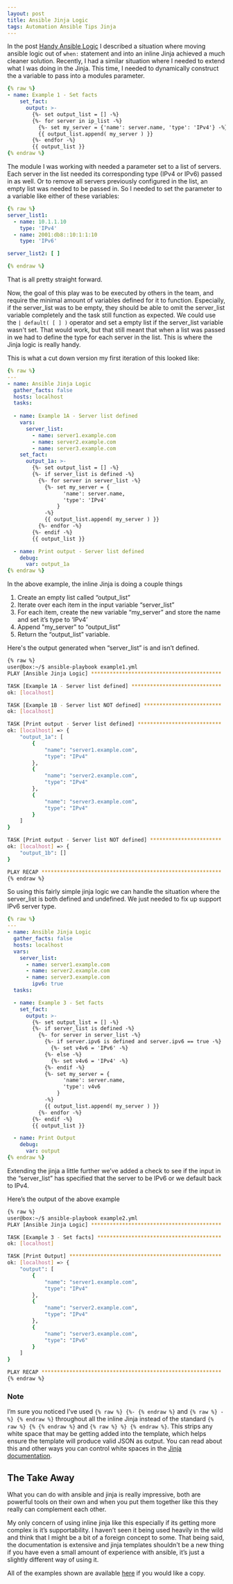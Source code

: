 ```yaml
---
layout: post
title: Ansible Jinja Logic
tags: Automation Ansible Tips Jinja
---
```


In the post [Handy Ansible Logic](https://mdennett.id.au/2020/06/01/Handy-Ansible-Logic/) I described a situation where moving ansible logic out of ```when:``` statement and into an inline Jinja achieved a much cleaner solution. Recently, I had a similar situation where I needed to extend what I was doing in the Jinja. This time, I needed to dynamically construct the a variable to pass into a modules parameter.

```yml
{% raw %}
- name: Example 1 - Set facts
    set_fact:
      output: >-
        {%- set output_list = [] -%}
        {%- for server in ip_list -%}
          {%- set my_server = {'name': server.name, 'type': 'IPv4'} -%}
          {{ output_list.append( my_server ) }}
        {%- endfor -%}
        {{ output_list }}
{% endraw %}
```

<!--more-->


The module I was working with needed a parameter set to a list of servers. Each server in the list needed its corresponding type (IPv4 or IPv6) passed in as well. Or to remove all servers previously configured in the list, an empty list was needed to be passed in. So I needed to set the parameter to a variable like either of these variables: 

```yml
{% raw %}
server_list1:
  - name: 10.1.1.10
	type: 'IPv4'
  - name: 2001:db8::10:1:1:10
	type: 'IPv6'

server_list2: [ ]

{% endraw %}
```
That is all pretty straight forward. 


Now, the goal of this play was to be executed by others in the team, and require the minimal amount of variables defined for it to function. Especially, if the server_list was to be empty, they should be able to omit the server_list variable completely and the task still function as expected. We could use the ```| default( [ ] )``` operator and set a empty list if the server_list variable wasn't set. That would work, but that still meant that when a list was passed in we had to define the type for each server in the list. This is where the Jinja logic is really handy.


This is what a cut down version my first iteration of this looked like:

```yml
{% raw %}
---
- name: Ansible Jinja Logic
  gather_facts: false
  hosts: localhost
  tasks:
  
  - name: Example 1A - Server list defined
    vars:
      server_list:
        - name: server1.example.com
        - name: server2.example.com
        - name: server3.example.com
    set_fact:
      output_1a: >-
        {%- set output_list = [] -%}
        {%- if server_list is defined -%}
          {%- for server in server_list -%}
            {%- set my_server = {
                  'name': server.name, 
                  'type': 'IPv4'
                } 
            -%}
            {{ output_list.append( my_server ) }}
          {%- endfor -%}
        {%- endif -%}
        {{ output_list }}

  - name: Print output - Server list defined
    debug: 
      var: output_1a
{% endraw %}
```

In the above example, the inline Jinja is doing a couple things

1. Create an empty list called “output_list” 
2. Iterate over each item in the input variable “server_list”
3. For each item, create the new variable “my_server” and store the name and set it’s type to ‘IPv4’
4. Append "my_server" to “output_list”
4. Return the “output_list” variable.

Here's the output generated when “server_list” is and isn’t defined.

```bash
{% raw %}
user@box:~/$ ansible-playbook example1.yml 
PLAY [Ansible Jinja Logic] ******************************************

TASK [Example 1A - Server list defined] *****************************
ok: [localhost]

TASK [Example 1B - Server list NOT defined] *************************
ok: [localhost]

TASK [Print output - Server list defined] ***************************
ok: [localhost] => {
    "output_1a": [
        {
            "name": "server1.example.com",
            "type": "IPv4"
        },
        {
            "name": "server2.example.com",
            "type": "IPv4"
        },
        {
            "name": "server3.example.com",
            "type": "IPv4"
        }
    ]
}

TASK [Print output - Server list NOT defined] ***********************
ok: [localhost] => {
    "output_1b": []
}

PLAY RECAP **********************************************************
{% endraw %}
```

So using this fairly simple jinja logic we can handle the situation where the server_list is both defined and undefined. We just needed to fix up support IPv6 server type. 

```yml
{% raw %}
---
- name: Ansible Jinja Logic
  gather_facts: false
  hosts: localhost
  vars:
    server_list:
      - name: server1.example.com
      - name: server2.example.com
      - name: server3.example.com
        ipv6: true
  tasks:

  - name: Example 3 - Set facts 
    set_fact:
      output: >-
        {%- set output_list = [] -%}
        {%- if server_list is defined -%}
          {%- for server in server_list -%}
            {%- if server.ipv6 is defined and server.ipv6 == true -%}
              {%- set v4v6 = 'IPv6' -%}
            {%- else -%}
              {%- set v4v6 = 'IPv4' -%}
            {%- endif -%}
            {%- set my_server = {
                  'name': server.name, 
                  'type': v4v6
                } 
            -%}
            {{ output_list.append( my_server ) }}
          {%- endfor -%}
        {%- endif -%}
        {{ output_list }}

  - name: Print Output
    debug: 
      var: output
{% endraw %}
```

Extending the jinja a little further we’ve added a check to see if the input in the “server_list” has specified that the server to be IPv6 or we default back to IPv4. 

Here’s the output of the above example


```bash
{% raw %}
user@box:~/$ ansible-playbook example2.yml 
PLAY [Ansible Jinja Logic] ******************************************

TASK [Example 3 - Set facts] ****************************************
ok: [localhost]

TASK [Print Output] *************************************************
ok: [localhost] => {
    "output": [
        {
            "name": "server1.example.com",
            "type": "IPv4"
        },
        {
            "name": "server2.example.com",
            "type": "IPv4"
        },
        {
            "name": "server3.example.com",
            "type": "IPv6"
        }
    ]
}

PLAY RECAP **********************************************************
{% endraw %}
```

### Note
I’m sure you noticed I've used ```{% raw %} {%- {% endraw %}``` and ```{% raw %} -%} {% endraw %}``` throughout all the inline Jinja instead of the standard ```{% raw %} {% {% endraw %}``` and ```{% raw %} %} {% endraw %}```. This strips any white space that may be getting added into the template, which helps ensure the template will produce valid JSON as output. You can read about this and other ways you can control white spaces in the [Jinja documentation](https://jinja.palletsprojects.com/en/3.1.x/templates/#whitespace-control). 


## The Take Away
What you can do with ansible and jinja is really impressive, both are powerful tools on their own  and when you put them together like this they really can complement each other. 

My only concern of using inline jinja like this especially if its getting more complex is it’s supportability. I haven’t seen it being used heavily in the wild and think that I might be a bit of a foreign concept to some. That being said, the documentation is extensive and jinja templates shouldn't be a new thing if you have even a small amount of experience with ansible, it’s just a slightly different way of using it.

All of the examples shown are available [here](https://github.com/matthewdennett/2022-09-01-Ansible-Jinja-Logic) if you would like a copy. 
